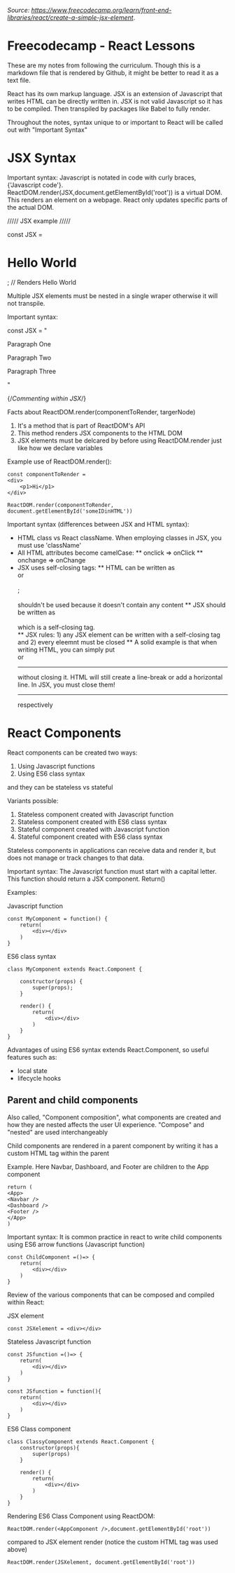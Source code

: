 *Source: https://www.freecodecamp.org/learn/front-end-libraries/react/create-a-simple-jsx-element*. 

# Freecodecamp - React Lessons

These are my notes from following the curriculum.  Though this is a markdown file that is rendered by Github, it might be better to read it as a text file.

React has its own markup language.  JSX is an extension of Javascript that writes HTML can be directly written in.  JSX is not valid Javascript so it has to be compiled.  Then transpiled by packages like Babel to fully render.

Throughout the notes, syntax unique to or important to React will be called out with "Important Syntax"

# JSX Syntax
Important syntax:
Javascript is notated in code with curly braces, {'Javascript code'}.  
ReactDOM.render(JSX,document.getElementById('root')) is a virtual DOM.  This renders an element on a webpage. React only updates specific parts of the actual DOM.

///// JSX example /////

const JSX = <h1>Hello World</h1>;  // Renders Hello World


Multiple JSX elements must be nested in a single wraper otherwise it will not transpile.

Important syntax:

const JSX = 
"<div>
  <p>Paragraph One</p>
  <p>Paragraph Two</p>
  <p>Paragraph Three</p>
</div>"

{/*Commenting within JSX*/}

Facts about ReactDOM.render(componentToRender, targerNode)
1. It's a method that is part of ReactDOM's API
2. This method renders JSX components to the HTML DOM 
3. JSX elements must be delcared by before using ReactDOM.render just like how we declare variables

Example use of ReactDOM.render():

    const componentToRender = 
    <div>
        <p1>Hi</p1>
    </div>

    ReactDOM.render(componentToRender, document.getElementById('someIDinHTML'))

Important syntax (differences between JSX and HTML syntax):
* HTML class vs React className.  When employing classes in JSX, you must use 'className'
* All HTML attributes become camelCase:
** onclick => onClick
** onchange => onChange
* JSX uses self-closing tags:
** HTML can be written as <br> or <br><br />; <br></br> shouldn't be used because it doesn't contain any content
** JSX should be written as <br><br /> which is a self-closing tag.  
** JSX rules: 1) any JSX element can be written with a self-closing tag and 2) every eleemnt must be closed
**  A solid example is that when writing HTML, you can simply put <br> or <hr> without closing it.  HTML will still create a line-break or add a horizontal line.  In JSX, you must close them!  <br /> <hr /> respectively

# React Components

React components can be created two ways:
1. Using Javascript functions
2. Using ES6 class syntax 

and they can be stateless vs stateful

Variants possible:
1. Stateless component created with Javascript function
2. Stateless component created with ES6 class syntax
3. Stateful component created with Javascript function
4. Stateful component created with ES6 class syntax

Stateless components in applications can receive data and render it, but does not manage or track changes to that data.

Important syntax:
The Javascript function must start with a capital letter.
This function should return a JSX component.  Return()

Examples:

Javascript function

    const MyComponent = function() {
        return(
            <div></div>
        )
    }

ES6 class syntax

    class MyComponent extends React.Component {
        
        constructor(props) {
            super(props);
        }
        
        render() {
            return(
                <div></div>
            )
        }
    }

Advantages of using ES6 syntax extends React.Component, so useful features such as:
* local state
* lifecycle hooks

## Parent and child components

Also called, "Component composition", what components are created and how they are nested affects the user UI experience. "Compose" and "nested" are used interchangeably

Child components are rendered in a parent component by writing it has a custom HTML tag within the parent

Example.  Here Navbar, Dashboard, and Footer are children to the App component

    return (
    <App>
    <Navbar />
    <Dashboard />
    <Footer />
    </App>
    )

Important syntax:
It is common practice in react to write child components using ES6 arrow functions (Javascript function)

    const ChildComponent =()=> {
        return(
            <div></div>
        )
    }

Review of the various components that can be composed and compiled within React:

JSX element

    const JSXelement = <div></div>

Stateless Javascript function

    const JSfunction =()=> {
        return(
            <div></div>
        )
    }

    const JSfunction = function(){
        return(
            <div></div>
        )
    }

ES6 Class component

    class ClassyComponent extends React.Component {
        constructor(props){
            super(props)
        }

        render() {
            return(
                <div></div>
            )
        }
    }

Rendering ES6 Class Component using ReactDOM:

    ReactDOM.render(<AppComponent />,document.getElementById('root'))

compared to JSX element render (notice the custom HTML tag was used above)

    ReactDOM.render(JSXelement, document.getElementById('root'))